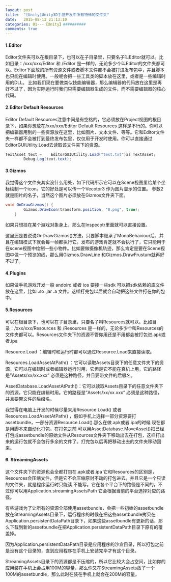 ```yaml
---
layout: post
title:  "[Unity]Unity3D手游开发中所有特殊的文件夹"
date:   2015-08-13 21:13:10
categories: 01---【Unity】##########
comments: true
---
```


#### 1.Editor

Editor文件夹可以在根目录下，也可以在子目录里，只要名子叫Editor就可以。比如目录：/xxx/xxx/Editor  和 /Editor 是一样的，无论多少个叫Editor的文件夹都可以。Editor下面放的所有资源文件或者脚本文件都不会被打进发布包中，并且脚本也只能在编辑时使用。一般呢会把一些工具类的脚本放在这里，或者是一些编辑时用的DLL。 比如我们现在要做类似技能编辑器，那么编辑器的代码放在这里是再好不过了，因为实际运行时我们只需要编辑器生成的文件，而不需要编辑器的核心代码。

#### 2.Editor Default Resources

Editor Default Resources注意中间是有空格的，它必须放在Project视图的根目录下，如果你想放在/xxx/xxx/Editor Default Resources 这样是不行的。你可以把编辑器用到的一些资源放在这里，比如图片、文本文件、等等。它和Editor文件夹一样都不会被打到最终发布包里，仅仅用于开发时使用。你可以直接通过EditorGUIUtility.Load去读取该文件夹下的资源。
```java
TextAsset text =    EditorGUIUtility.Load("test.txt")as TextAsset;  
        Debug.Log(text.text);  
```

#### 3.Gizmos

我觉得这个文件夹其实没什么用处，如下代码所示它可以在Scene视图里给某个坐标绘制一个icon。它的好处是可以传一个Vecotor3 作为图片显示的位置。 参数2就是图片的名子，当然这个图片必须放在Gizmos文件夹下面。
```java
void OnDrawGizmos() {  
        Gizmos.DrawIcon(transform.position, "0.png", true);  
    }  
```

如果只想挂在某个游戏对象身上，那么在Inspecotr里面就可以直接设置。

这里还是要说说OnDrawGizmos()方法，只要脚本继承了MonoBehaviour后，并且在编辑模式下就会每一帧都执行它。发布的游戏肯定就不会执行了，它只能用于在scene视图中绘制一些小物件。比如要做摄像机轨迹，那么肯定是要在Scene视图中做一个预览的线，那么用Gizmos.DrawLine 和Gizmos.DrawFrustum就再好不过了。

#### 4.Plugins

如果做手机游戏开发一般 andoird 或者 ios 要接一些sdk 可以把sdk依赖的库文件 放在这里，比如 .so .jar .a 文件。这样打完包以后就会自动把这些文件打在你的包中。

#### 5.Resources

可以在根目录下，也可以在子目录里，只要名子叫Resources就可以。比如目录：/xxx/xxx/Resources  和 /Resources 是一样的，无论多少个叫Resources的文件夹都可以。Resources文件夹下的资源不管你用还是不用都会被打包进.apk或者.ipa

Resource.Load ：编辑时和运行时都可以通过Resource.Load来直接读取。

Resources.LoadAssetAtPath() ：它可以读取Assets目录下的任意文件夹下的资源，它可以在编辑时或者编辑器运行时用，它但是它不能在真机上用，它的路径是”Assets/xx/xx.xxx” 必须是这种路径，并且要带文件的后缀名。

AssetDatabase.LoadAssetAtPath()：它可以读取Assets目录下的任意文件夹下的资源，它只能在编辑时用。它的路径是”Assets/xx/xx.xxx” 必须是这种路径，并且要带文件的后缀名。

我觉得在电脑上开发的时候尽量来用Resource.Load() 或者 Resources.LoadAssetAtPath() ，假如手机上选择一部分资源要打assetbundle，一部分资源Resource.Load().那么在做.apk或者.ipa的时候 现在都是用脚本来自动化打包，在打包之前 可以用AssetDatabase.MoveAsset()把已经打包成assetbundle的原始文件从Resources文件夹下移动出去在打包，这样打出来的运行包就不会包行多余的文件了。打完包以后再把移动出去的文件夹移动回来。

#### 6. StreamingAssets

这个文件夹下的资源也会全都打包在.apk或者.ipa 它和Resources的区别是，Resources会压缩文件，但是它不会压缩原封不动的打包进去。并且它是一个只读的文件夹，就是程序运行时只能读 不能写。它在各个平台下的路径是不同的，不过你可以用Application.streamingAssetsPath 它会根据当前的平台选择对应的路径。

有些游戏为了让所有的资源全部使用assetbundle，会把一些初始的assetbundle放在StreamingAssets目录下，运行程序的时候在把这些assetbundle拷贝在Application.persistentDataPath目录下，如果这些assetbundle有更新的话，那么下载到新的assetbundle在把Application.persistentDataPath目录下原有的覆盖掉。

因为Application.persistentDataPath目录是应用程序的沙盒目录，所以打包之前是没有这个目录的，直到应用程序在手机上安装完毕才有这个目录。

StreamingAssets目录下的资源都是不压缩的，所以它比较大会占空间，比如你的应用装在手机上会占用100M的容量，那么你又在StreamingAssets放了一个100M的assetbundle，那么此时在装在手机上就会在200M的容量。